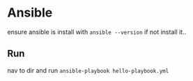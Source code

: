 # Ansible 
ensure ansible is install with `ansible --version` if not install it..
## Run
nav to dir and run `ansible-playbook hello-playbook.yml`